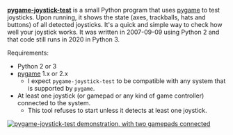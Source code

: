 **[pygame-joystick-test][]** is a small Python program that uses [pygame][] to test joysticks. Upon running, it shows the state (axes, trackballs, hats and buttons) of all detected joysticks. It's a quick and simple way to check how well your joystick works. It was written in 2007-09-09 using Python 2 and that code still runs in 2020 in Python 3.

Requirements:

* Python 2 or 3
* [pygame][] 1.x or 2.x
    * I expect `pygame-joystick-test` to be compatible with any system that is supported by `pygame`.
* At least one joystick (or gamepad or any kind of game controller) connected to the system.
    * This tool refuses to start unless it detects at least one joystick.

[![pygame-joystick-test demonstration, with two gamepads connected][gif]][gif]

[pygame-joystick-test]: https://github.com/denilsonsa/pygame-joystick-test
[pygame]: https://www.pygame.org/
[gif]: https://denilsonsa.github.io/pygame-joystick-test/pygame-joystick-test.gif
